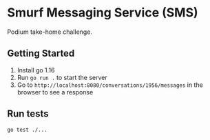 # Smurf Messaging Service (SMS)

Podium take-home challenge.

## Getting Started

1. Install go 1.16
2. Run `go run .` to start the server
3. Go to `http://localhost:8080/conversations/1956/messages` in the browser to see a response

## Run tests

```bash
go test ./...
```
